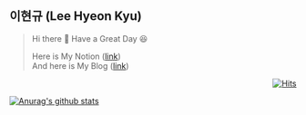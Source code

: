 <!--
**LeeHyeonKyu/LeeHyeonKyu** is a ✨ _special_ ✨ repository because its `README.md` (this file) appears on your GitHub profile.

Here are some ideas to get you started:

- 🔭 I’m currently working on ...
- 🌱 I’m currently learning ...
- 👯 I’m looking to collaborate on ...
- 🤔 I’m looking for help with ...
- 💬 Ask me about ...
- 📫 How to reach me: ...
- 😄 Pronouns: ...
- ⚡ Fun fact: ...
-->

## 이현규 (Lee Hyeon Kyu)
> Hi there 👋 Have a Great Day :laughing:  
>  
> Here is My Notion ([link](https://www.notion.so/thinkwisely/Naver-Boost-Camp-AI-Tech-ba743126e68749d58bdbb7af0580c8ee))  
> And here is My Blog ([link](https://lee-hyeon-kyu.tistory.com/))  

<div align=right>
  
[![Hits](https://hits.seeyoufarm.com/api/count/incr/badge.svg?url=https%3A%2F%2Fgithub.com%2FLeeHyeonKyu&count_bg=%2379C83D&title_bg=%23555555&icon=&icon_color=%23E7E7E7&title=hits&edge_flat=false)](https://hits.seeyoufarm.com)
  
</div>

[![Anurag's github stats](https://github-readme-stats.vercel.app/api?username=LeeHyeonKyu)](https://github.com/anuraghazra/github-readme-stats)
